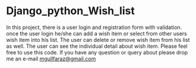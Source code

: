 # Django_python_Wish_list


In this project, there is a user login and registration form with validation. once the user login he/she can add a wish item or select from other users wish item into his list. The user can delete or remove wish item from his list as well. The user can see the individual detail about wish item. Please feel free to use this code. If you have any question or query about please drop me an e-mail mgullfaraz@gmail.com